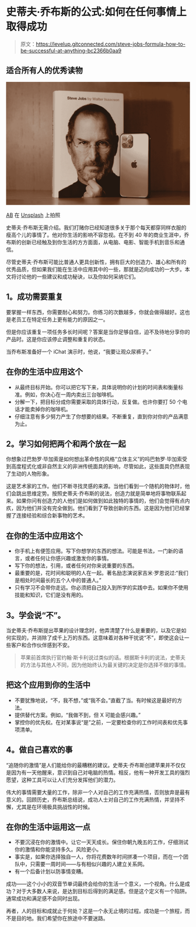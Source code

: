 # 史蒂夫·乔布斯的公式:如何在任何事情上取得成功

> 原文：<https://levelup.gitconnected.com/steve-jobs-formula-how-to-be-successful-at-anything-bc2366b0aa9>

## 适合所有人的优秀读物

![](img/febaa6bc1543f1d3af3bc6bd815fda5e.png)

[AB](https://unsplash.com/@applefanboy?utm_source=medium&utm_medium=referral) 在 [Unsplash](https://unsplash.com?utm_source=medium&utm_medium=referral) 上拍照

史蒂夫·乔布斯无需介绍。我们打赌你已经知道很多关于那个每天都穿同样衣服的瘦高个儿的事情了。他对你生活的影响不容忽视。在不到 40 年的商业生涯中，乔布斯的创新已经触及到你生活的方方面面，从电脑、电影、智能手机到音乐和通信。

尽管史蒂夫·乔布斯可能比普通人更具创新性，拥有巨大的创造力、雄心和所有的优秀品质，但如果我们能在生活中应用其中的一些，那就是迈向成功的一大步。本文将讨论他的一些建议和成功秘诀，以及你如何采纳它们。

## **1。成功需要重复**

要掌握一样东西，你需要耐心和努力。你练习的次数越多，你就会做得越好。这也是老员工在特定任务上更有能力的原因之一。

但是你应该重复一项任务多长时间呢？答案是当你足够自信，迫不及待地分享你的产品时。这是你应该停止调整和重复的状态。

当乔布斯准备好一个 iChat 演示时，他说，“我要让观众尿裤子。”

## **在你的生活中应用这个**

*   从最终目标开始。你可以把它写下来，具体说明你的计划的时间表和衡量标准。例如，你决心在一周内卖出三台咖啡机。
*   分解一下，把目标分成你需要采取的具体行动，反复做。也许你要打 50 个电话才能卖掉你的咖啡机。
*   仔细注意有多少努力产生了你想要的结果。不断重复，直到你对你的产品满意为止。

## **2。学习如何把两个和两个放在一起**

你想象过巴勃罗·毕加索是如何想出革命性的风格“立体主义”的吗巴勃罗·毕加索受到高度程式化或非自然主义的非洲传统面具的影响，尽管如此，这些面具仍然表现了生动的人物形象。

这是艺术家的工作。他们不断寻找灵感的来源。当他们看到一个随机的物体时，他们会跳出思维定势。按照史蒂夫·乔布斯的说法，创造力就是简单地将事物联系起来。如果你问有创造力的人他们是如何做到如此独特的事情的，他们会觉得有点内疚，因为他们并没有完全做到。他们看到了导致创新的东西。这是因为他们已经掌握了连接经验和综合新事物的艺术。

## **在你的生活中应用这个**

*   你手机上有便签应用。写下你想学的东西的想法。可能是书法，一门新的语言，或者任何让你感兴趣或激发你的事情。
*   写下你的想法，引用，或者任何对你来说重要的东西。
*   最重要的是，花时间和聪明的人在一起。著名励志演说家吉米·罗恩说过:“我们是相处时间最长的五个人中的普通人。”
*   只有学习不会带你走远。你必须把自己投入到所学的实践中去。如果你不使用技能和知识，它们是没有用的。

## **3。学会说“不”。**

当史蒂夫·乔布斯提出苹果的设计理念时，他弄清楚了什么是重要的，以及它是如何实现的，并消除了成千上万的东西。这意味着对各种干扰说“不”，即使这会让一些客户和合作伙伴感到不安。

> 苹果前首席执行官约翰·斯卡利说过类似的话。根据斯卡利的说法，史蒂夫的方法与其他人不同，因为他始终认为最关键的决定是你选择不做的事情。

## **把这个应用到你的生活中**

*   不要犹豫地说，“不，我不想，”或“我不会。”直截了当。有时候这是最好的方法。
*   提供替代方案。例如，“我做不到，但 X 可能会感兴趣。”
*   掌控你的优先权。在对某事说“是”之前，一定要检查你的工作时间表和优先事项清单。

## **4。做自己喜欢的事**

“追随你的激情”是人们能给你的最糟糕的建议。史蒂夫·乔布斯创建苹果并不仅仅是因为有一天他醒来，意识到自己对电脑的热情。相反，他有一种开发工具的强烈愿望，这种工具可以让人们充分发挥他们的潜力。

伟大的事情需要大量的工作，除非一个人对自己的工作充满热情，否则放弃是最有意义的。回顾历史，乔布斯总结说，成功人士对自己的工作充满热情，并坚持不懈，尤其是在环境极具挑战性的时候。

## **在你的生活中运用这一点**

*   不要沉浸在你的激情中。让它一天天成长。保住你朝九晚五的工作，仔细测试你的激情和你能坚持多久。风险更小。
*   事实是，如果你选择独自一人，你将花费数年时间拼凑一个项目，而在一个团队中，只需要一周时间——与有相似兴趣的人建立关系网。
*   有一个后备计划以防事情变糟。

成功——这个小小的双音节单词最终会给你的生活一个意义，一个视角。什么是成功？对于大多数人来说，是达到目标后得到的满足感。但是这个定义有一个陷阱。通常成功和满足感不会同时出现。

再者，人的目标和成就止于何处？这是一个永无止境的过程。成功是一个旅程，而不是目的地。我们希望你在旅途中不要迷路。